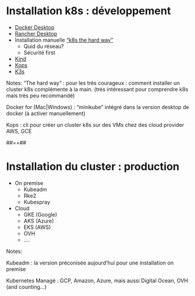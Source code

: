 <!-- .slide:-->

# Installation k8s : développement

- [Docker Desktop](https://www.docker.com/products/docker-desktop/)
- [Rancher Desktop](https://rancherdesktop.io/)
- Installation manuelle [“k8s the hard way”](https://github.com/kelseyhightower/kubernetes-the-hard-way)
  - Quid du réseau?
  - Sécurité first
- [Kind](https://kind.sigs.k8s.io/)
- [Kops](https://github.com/kubernetes/kops)
- [K3s](https://k3s.io/)

Notes:
“The hard way“ : pour les très courageux : comment installer un cluster k8s complémente à la main. (très intéressant pour comprendre k8s mais très peu recommandé)

Docker for (Mac|Windows) : “minikube” intégré dans la version desktop de docker (à activer manuellement)

Kops : cli pour créer un cluster k8s sur des VMs chez des cloud provider AWS, GCE

##==##

<!-- .slide:-->

# Installation du cluster : production

- On premise
  - Kubeadm
  - Rke2
  - Kubespray
- Cloud
  - GKE (Google)
  - AKS (Azure)
  - EKS (AWS)
  - OVH
  - ….

Notes:

Kubeadm : la version préconisée aujourd’hui pour une installation on premise

Kubernetes Managé : GCP, Amazon, Azure, mais aussi Digital Ocean, OVH (and counting…)
